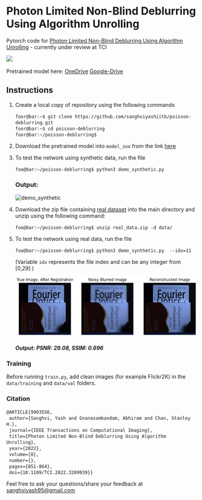 # Photon Limited Non-Blind Deblurring Using Algorithm Unrolling
Pytorch code for [Photon Limited Non-Blind Deblurring Using Algorithm Unrolling](https://arxiv.org/abs/2110.15314) - currently under review at TCI

<img src="https://user-images.githubusercontent.com/20774419/177593608-9b5ccba2-ca3d-485a-9542-5f08df8e081a.png" width="800">

Pretrained model here: 
      [OneDrive](https://1drv.ms/u/s!AjMYTt_aGQ9-hH2aIaReD3DG_ITF)
      [Google-Drive](https://drive.google.com/file/d/1n2_RkgZ0z9rhS2r4rZ2lr2AZn_B5_vbZ/view?usp=sharing)



## Instructions
1. Create a local copy of repository using the following commands
      ```console
      foor@bar:~$ git clone https://github.com/sanghviyashiitb/poisson-deblurring.git
      foor@bar:~$ cd poisson-deblurring
      foor@bar:~/poisson-deblurring$ 
      
      ```
3. Download the pretrained model into ```model_zoo``` from the link [here](https://1drv.ms/u/s!AjMYTt_aGQ9-hH2aIaReD3DG_ITF)
4. To test the network using synthetic data, run the file
      ```console
      foo@bar:~/poisson-deblurring$ python3 demo_synthetic.py  
      ```
      
      ### Output:
      
    <img src="results/demo_synthetic.png" alt="demo_synthetic" width="400"/>

4. Download the zip file containing [real dataset](https://1drv.ms/u/s!AjMYTt_aGQ9-hH_myp4irQREzX3K?e=NwARXc) into the main directory and unzip using the following command:
      ```console
      foo@bar:~/poisson-deblurring$ unzip real_data.zip -d data/ 
      ```
      
5. To test the network using real data, run the file 
      ```console
      foo@bar:~/poisson-deblurring$ python3 demo_synthetic.py  --idx=11
      ```
      (Variable ```idx``` represents the file index and can be any integer from [0,29] )

      ![demo_real](results/demo_real.png)
      
      ##### Output: PSNR: 29.08, SSIM: 0.696

 ### Training
 Before running ```train.py```, add clean images (for example Flickr2K) in the ```data/training``` and ```data/val``` folders.
      
 ### Citation
 
 ```
@ARTICLE{9903556,
  author={Sanghvi, Yash and Gnanasambandam, Abhiram and Chan, Stanley H.},
  journal={IEEE Transactions on Computational Imaging}, 
  title={Photon Limited Non-Blind Deblurring Using Algorithm Unrolling}, 
  year={2022},
  volume={8},
  number={},
  pages={851-864},
  doi={10.1109/TCI.2022.3209939}}
 ```

Feel free to ask your questions/share your feedback at sanghviyash95@gmail.com
